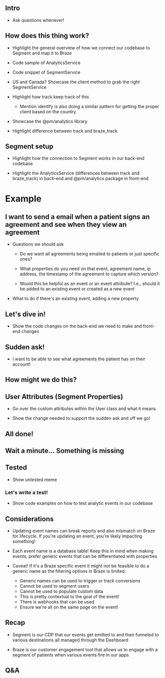 ## Intro

- Ask questions whenever!

## How does this thing work?

- Highlight the general overview of how we connect our codebase to Segment and map it to Braze

- Code sample of AnalyticsService
- Code snippet of SegmentService
- US and Canada? Showcase the client method to grab the right SegmentService
- Highlight how track keep track of this

  - Mention identify is also doing a similar pattern for getting the proper client based on the country

- Showcase the @pm/analytics library

- Highlight difference between track and braze_track

## Segment setup

- Highlight how the connection to Segment works in our back-end codebase

- Highlight the AnalyticsService (differences between track and braze_track) in back-end and @pm/analytics package in front-end

# Example

## I want to send a email when a patient signs an agreement and see when they view an agreement

- Questions we should ask

  - Do we want all agreements being emailed to patients or just specific ones?
  - What properties do you need on that event, agreement name, ip address, the timestamp of the agreement to capture which version?

  - Would this be helpful as an event or an event attribute? I.e., should it be added to an existing event or created as a new event

- What to do if there's an existing event, adding a new property

## Let's dive in!

- Show the code changes on the back-end we need to make and front-end changes

## Sudden ask!

- I want to be able to see what agreements the patient has on their account!

## How might we do this?

## User Attributes (Segment Properties)

- Go over the custom attributes within the User class and what it means

- Show the change needed to support the sudden ask and off we go!

## All done!

## Wait a minute... Something is missing

## Tested

- Show untested meme

### Let's write a test!

- Show code examples on how to test analytic events in our codebase

## Considerations

- Updating event names can break reports and also mismatch on Braze for lifecycle. If you're updating an event, you're likely impacting something!

- Each event name is a database table! Keep this in mind when making events, prefer generic events that can be differentiated with properties
- Caveat! If it's a Braze specific event it might not be feasible to do a generic name as the filtering options in Braze is limited.
  - Generic names can be used to trigger or track conversions
  - Cannot be used to segment users
  - Cannot be used to populate custom data
  - This is pretty contextual to the goal of the event!
  - There is webhooks that can be used
  - Ensure we're all on the same page on the event!

## Recap

- Segment is our CDP that our events get emitted to and then funneled to various destinations all managed through the Dashboard

- Braze is our customer engagement tool that allows us to engage with a segment of patients when various events fire in our apps

## Q&A
